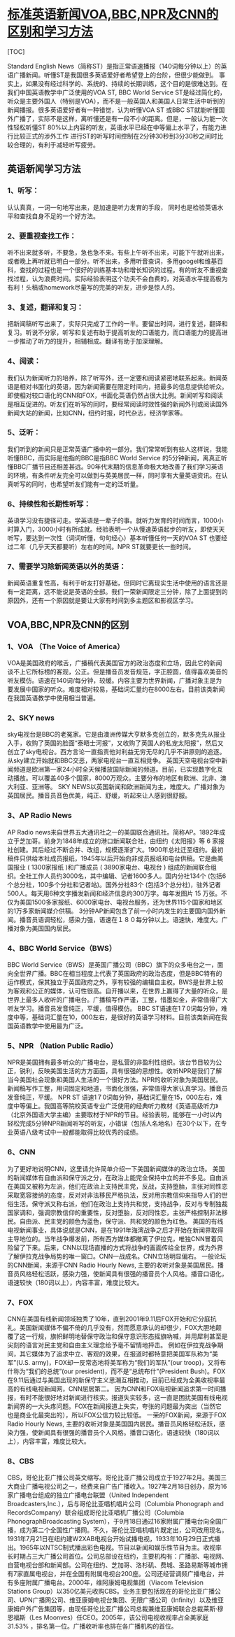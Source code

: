 # [标准英语新闻VOA,BBC,NPR及CNN的区别和学习方法 ](https://www.douban.com/group/topic/47534608/?_i=5997285JMojGv9)

[TOC]



Standard English News（简称ST）是指正常语速播报（140词每分钟以上）的英语广播新闻。听懂ST是我国很多英语爱好者希望登上的台阶，但很少能做到。 
事实上，如果没有经过科学的、系统的、持续的长期训练，这个目的是很难达到。在我们中国英语教学中广泛使用的VOA ST, BBC World Service ST是经过简化的，听众是主要外国人（特别是VOA），而不是一般英国人和美国人日常生活中听到的新闻播报。很多英语爱好者有一种错觉，认为听懂VOA ST 或BBC ST就能听懂国外广播了，实际不是这样，离听懂还是有一段不小的距离。但是，一般认为能一次性轻松听懂ST 80%以上内容的听友，英语水平已经在中等偏上水平了，有能力进行比较正式的涉外工作 
进行ST的听写时间控制在2分钟30秒到3分30秒之间时比较合理的，有利于减轻听写疲劳。 

## 英语新闻学习方法 

### 1、听写：

认认真真，一词一句地写出来，是加速是听力发育的手段， 同时也是检验英语水平和查找自身不足的一个好方法。 

### 2、要重视查找工作：

听不出来就多听，不要急，急也急不来。有些上午听不出来，可能下午就听出来，或者晚上再听就已明白一部分。听不出来，多用听音查词，多用googel和维基百科，查找的过程也是一个很好的训练基本功和增长知识的过程。有的听友不重视查找过程，认为浪费时间。实际经验表明这个功夫不会白费的，对英语水平提高极为有利！头稿或homework尽量写的完美的听友，进步是惊人的。 

### 3、复述，翻译和复习：

把新闻稿听写出来了，实际只完成了工作的一半。要留出时间，进行复述，翻译和复习。听说不分家，听写和复述有助于提高听友的口语能力，而口语能力的提高进一步推动了听力的提升，相辅相成。翻译有助于加深理解。 

### 4、阅读：

我们认为新闻听力的培养，除了听写外，还一定要和阅读紧密地联系起来。新闻英语是相对书面化的英语，因为新闻需要在限定时间内，把最多的信息提供给听众。即使相对较口语化的CNN和FOX，书面化英语仍然占很大比例。新闻听写和阅读是相互促进的。听友们在听写的同时，要经常阅读时效性强的新闻外刊或阅读国外新闻大站的新闻，比如CNN，纽约时报，时代杂志，经济学家等。 

### 5、泛听：

我们听到的新闻只是正常英语广播中的一部分。我们常常听到有些人这样说，我能听懂BBC，而实际是他指的BBC是指BBC World Service 的5分钟新闻，离真正听懂BBC广播节目还相差甚远。90年代末期的信息革命极大地改善了我们学习英语的环境，有条件听友完全可以做到与英美居民一样，同时享有大量英语资讯。在认真听写的同时，也希望听友们能有一定的泛听量。 

### 6、持续性和长期性听写：

英语学习没有捷径可走。学英语是一辈子的事。就听力发育的时间而言，1000小时算入门，3000小时有所成就。经验表明一个从慢速英语起步的听友，即使天天听写，要达到一次性（词词听懂，句句经心）基本听懂任何一天的VOA ST 也要经过二年（几乎天天都要听）左右的时间。NPR ST就要更长一些时间。 

### 7、需要学习除新闻英语以外的英语：

新闻英语重复性高，有利于听友打好基础，但同时它离现实生活中使用的语言还是有一定距离，远不能说是英语的全部。我们一荣新闻限定三分钟，除了上面提到的原因外，还有一个原因就是要让大家有时间到多主题区和影视区学习。 

## VOA,BBC,NPR及CNN的区别 

### 1、VOA （The Voice of America） 

VOA是美国政府的喉舌，广播稿代表美国官方的政治态度和立场，因此它的新闻谈不上它所标榜的客观，公正。但是播音员发音规范，字正腔圆，值得喜欢美音的听友模仿。语速在140词/每分钟，较缓。内容主要为世界新闻，广播对象主是为要发展中国家的听众。难度相对较易，基础词汇量约在8000左右。目前该类新闻在我国英语教学中使用相当普遍。 

### 2、SKY news 

sky电视台是BBC的老冤家。它是由澳洲传媒大亨默多克创立的，默多克先从报业入手，收购了英国的脸面“泰晤士河报”，又收购了英国人的私宠太阳报”，然后又创立了sky电视台。西方言论一直指责他对利益无穷无尽的几乎不讲原则的追逐。从sky建立开始就和BBC交恶，两家电视台一直互相竞争。 
英国天空电视台空中新闻频道是欧洲第一家24小时全天候播放国际新闻的频道。目前，已实现数字化互动播放。可以覆盖40多个国家，8000万观众。主要分布的地区有欧洲、北非、澳大利亚、亚洲等。 SKY NEWS以英国新闻和欧洲新闻为主，难度大。广播对象为英国居民。播音员音色优美，纯正、舒缓，听起来让人感到很舒服。 

### 3、AP Radio News 

AP Radio news来自世界五大通讯社之一的美国联合通讯社。简称AP。1892年成立于芝加哥。前身为1848年成立的港口新闻联合社，由纽约《太阳报》等 6 家报社创建。其后经过不断合并、改组，规模逐渐扩大。1900年总社迁至纽约。最初稿件只供给本社成员报纸，1945年以后开始向非成员报纸和电台供稿。它是由美国报业 ( 1300家报纸 )和广播成员 ( 3890家电台、电视台 ) 组成的新闻联合组织。全社工作人员约3000名，其中编辑、记者1600多人。国内分社134个 (包括6个总分社，100多个分社和记者站)。国外分社83个 (包括3个总分社)，驻外记者500人。每天用6种文字播发新闻和经济信息约300万字。每年发图片 15 万张。不仅为美国1500多家报纸、6000家电台、电视台服务，还为世界115个国家和地区的1万多家新闻媒介供稿。 
3分钟AP新闻包含了前一小时内发生的主要国内国外新闻。播音员语调轻松，感染力强，语速在１８０每分钟以上。语速快，难度大。广播对象为美国国内居民。 

### 4、BBC World Service（BWS） 

BBC World Service（BWS）是英国广播公司（BBC）旗下的众多电台之一，面向全世界广播。BBC在相当程度上代表了英国政府的政治态度，但是BBC特有的运作模式，保其独立于英国政府之外，享有较强的编辑自主权。BWS是世界上较为客观和公正的媒体，认可性很高。自开播以来，在世界上赢得了大量的听众，是世界上最多人收听的广播电台。广播稿写作严谨，工整，惜墨如金，非常值得广大听友学习。播音员发音纯正，平缓，值得模仿。 BBC ST语速在1７0词每分钟，难度中等，基础词汇量在10，000左右，是很好的英语学习材料。目前该类新闻在我国英语教学中使用最为广泛。 

### 5、NPR （Nation Public Radio） 

NPR是美国拥有最多听众的广播电台，是私营的非盈利性组织。该台节目较为公正，锐利，反映美国生活的方方面面，具有很强的思想性。收听NPR是我们了解当今美国社会现象和美国人生活的一个很好方法。NPR的收听对象为美国居民。新闻稿写作工整，用词固定和地道，书面化很强，非常值得大家认真学习。播音员发音纯正，平缓。 
NPR ST 语速1７0词每分钟，基础词汇量在15，000左右，难度中等偏上。我国高等院校英语专业广泛使用的经典听力教材《英语高级听力》（北京外国语大学主编）主要取材于NPR的节目。经验表明，能够在一小时以内轻松完成5分钟NPR新闻听写的听友，小错误（包括人名地名）在30个以下，在专业英语八级考试中一般都能取得比较优秀的成绩。 

### 6、CNN 

为了更好地说明CNN，这里请允许简单介绍一下美国新闻媒体的政治立场。 
美国的新闻媒体有自由派和保守派之分，在政治上能完全保持中立的并不多见。自由派在美国又被称为左派，他们在政治上支持民主党，反战，支持堕胎，主张对同性恋采取宽容接纳的态度，反对对非法移民严格执法，反对用宗教信仰来指导人们的世俗生活。保守派又称右派，他们在政治上支持共和党，支持战争，反对与专制独裁国家调和，强调宗教信仰的重要性，反对堕胎，反对同性恋，主张严格控制非法移民。自由派、民主党的颜色为蓝色，保守派、共和党的颜色为红色。 
美国的有线电视新闻事业，具体说就是CNN，是在1991年海湾战争之后才开始在新闻界取得主导地位的。当年战争爆发前，所有西方媒体都撤离了伊拉克，唯独CNN冒着风险留了下来。后来，CNN以现场直播的方式将战争的画面传给全世界，成为外界了解伊拉克战争局势的唯一窗口。CNN一战成名。CNN立场明显偏右。 
一般论坛的CNN新闻，来源于CNN Radio Hourly News, 主要的收听对象是美国居民。播音员风格轻松活跃，感染力强，使新闻具有很强的播音员个人风格。播音口语化，语速较快（180词以上），内容丰富，难度比较大。 

### 7、FOX 

CNN在美国有线新闻领域独秀了10年，直到2001年9.11后FOX开始和它分庭抗礼。美国新闻媒体不偏不倚的几乎没有，然而愿意承认的却很少，FOX大胆地颠覆了这一行规，旗帜鲜明地替保守政治和保守意识形态摇旗吶喊，并用犀利甚至是尖刻的语言对民主党和自由主义理念给予毫不留情地抨击。 
例如在伊拉克战争期间，其它媒体为了追求中立、客观的效果，在报道时都特意把美国军队称为“美军”(U.S. army)，FOX却一反常态地将美军称为“我们的军队”(our troop)，又将布什称为“我们的总统”(our president)，而不是“总统布什”(President Bush)。FOX在9.11后通过与美国出现的新保守主义思潮互相推动，目前已经成为全美收视率最高的有线电视新闻网，CNN屈居第二。 
因为CNN和FOX电视新闻追求第一时间播报，有时不能很好地对新闻进行核实。报道失实较多，这一直是困扰美国有线电视新闻界的一大头疼问题。FOX在新闻报道上失实，夸张的问题最为突出（当然它也是商业化最突出的），所以FOX公信力较比较低。 
一荣的FOX新闻，来源于FOX Radio Hourly News, 主要的收听对象是美国国内居民。播音员风格轻松活跃，感染力强，使新闻具有很强的播音员个人风格。播音口语化，语速较快（180词以上），内容丰富，难度比较大。 

### 8、CBS 

CBS，哥伦比亚广播公司英文缩写。哥伦比亚广播公司成立于1927年2月。美国三大商业广播电视公司之一，经费来自广告广播收入。1927年2月18日创办，原为16家广播电台组成的独立广播电台联盟（United Independent Broadcasters,Inc.），后与哥伦比亚唱机唱片公司（Columbia Phonograph and RecordsCompany）联合组成哥伦比亚唱机广播公司（Columbia PhonographBroadcasting System），于9月18日通过16家附属广播电台向全国广播，成为第二个全国性广播网。不久，哥伦比亚唱机唱片既定出，公司改用现名。1931年7月21日在纽约建W2XAB电视台开始试播电视，1933年10月29日正式播出。1965年以NTSC制式播出彩色电视。节目以新闻和娱乐性节目为主。收视率长时期占三大广播公司首位。公司总部设在纽约，主要机构有：广播部、电视网、自营电视台部和新闻部。公司在纽约、芝加哥、洛杉矶、费城、圣路易斯等城市拥有7家直属电视台，并在全国有附属电视台200座。公司还经营调频广播电台，并有多座附属广播电台。2000年，维阿康姆电视集团（Viacom Television Stations Group）以350亿美元收购CBS。业务主要包括现在的哥伦比亚广播公司、UPN广播网公司、维亚康姆电视台集团、无限广播公司（Infinity）以及维亚康姆户外广告集团等，由现任哥伦比亚广播公司总裁兼维亚康姆联合总裁莱斯·穆恩福斯（Les Moonves）任CEO。2005年，该公司电视收视率占全美家庭31.53% ，排名第一位。广播收听率也排在各广播机构的首位。 